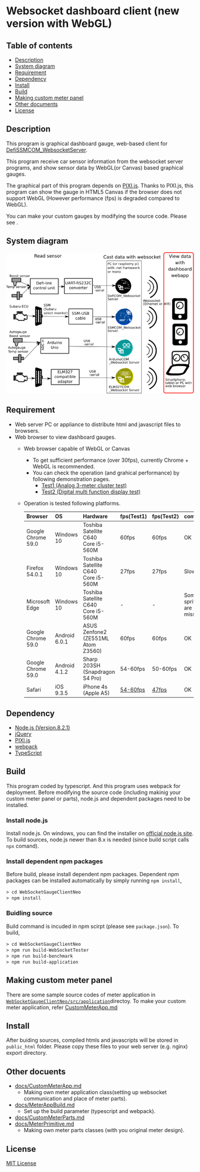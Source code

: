 # Websocket dashboard client (new version with WebGL)

## Table of contents

* [Description](#description)
* [System diagram](#system_diagram)
* [Requirement](#requirement)
* [Dependency](#dependency)
* [Install](#install)
* [Build](#build)
* [Making custom meter panel](#custom)
* [Other documents](#otherDocs)
* [License](#license)

## <a name="description">Description</a>
This program is graphical dashboard gauge, web-based client for [DefiSSMCOM_WebsocketServer](https://github.com/sugiuraii/DefiSSMCOM_WebsocketServer).

This program receive car sensor information from the websocket server programs, and show sensor data by WebGL(or Canvas) based graphical gauges.

The graphical part of this program depends on [PIXI.js](http://www.pixijs.com/). Thanks to PIXI.js, this program can show the gauge in HTML5 Canvas if the browser does not support WebGL (However performance (fps) is degraded compared to WebGL).

You can make your custom gauges by modifying the source code. Please see []().

## <a name="system_diagram">System diagram</a>
![System diagram](./README.img/WebsocketServerDiagram.png)
## <a name="requirement">Requirement</a>
* Web server PC or appliance to distribute html and javascript files to browsers.
* Web browser to view dashboard gauges.
	* Web browser capable of WebGL or Canvas
		* To get sufficient performance (over 30fps), currently Chrome + WebGL is recommended.
		* You can check the operation (and grahical performance) by following demonstration pages.
			* [Test1 (Analog 3-meter cluster test)](https://sugiuraii.github.io/benchmark/AnalogMeterClusterBenchApp.html)
			* [Test2 (Digital multi function display test)](https://sugiuraii.github.io/benchmark/DigitalMFDBenchApp.html)
	* Operation is tested following platforms.

		| Browser |	 OS	 | Hardware | fps(Test1) | fps(Test2) | comment |
		|--------|--------|--------|--------|--------|--------|
		| Google Chrome 59.0 | Windows 10 | Toshiba Satellite C640<br> Core i5-560M | 60fps | 60fps | OK |
        | Firefox 54.0.1 | Windows 10| Toshiba Satellite C640<br> Core i5-560M | 27fps | 27fps | Slow |
        | Microsoft Edge | Windows 10| Toshiba Satellite C640<br> Core i5-560M | - | - | Some of sprites are missing.|
        | Google Chrome 59.0 | Android 6.0.1 | ASUS Zenfone2 <br> (ZE551ML Atom Z3560) | 60fps | 60fps | OK |
        | Google Chrome 59.0 | Android 4.1.2| Sharp 203SH <br> (Snapdragon S4 Pro) | 54-60fps | 50-60fps | OK |
        | Safari | iOS 9.3.5 | iPhone 4s <br> (Apple A5) | [54-60fps](https://www.youtube.com/watch?v=ZE71ya6LY0U) | [47fps](https://www.youtube.com/watch?v=ZE71ya6LY0U) | OK |

## <a name="dependency">Dependency</a>
* [Node.js (Version.8.2.1)](https://nodejs.org/)
* [jQuery](https://jquery.com/)
* [PIXI.js](http://www.pixijs.com/)
* [webpack](https://webpack.github.io/)
* [TypeScript](https://www.typescriptlang.org/)

## <a name="build">Build</a>
This program coded by typescript. And this program uses webpack for deployment.
Before modifying the source code (including makinig your custom meter panel or parts), node.js and dependent packages need to be installed.

### Install node.js
Install node.js. On windows, you can find the installer on [official node.js site](https://nodejs.org/).
To build sources, node.js newer than 8.x is needed (since build script calls `npx` comand).

### Install dependent npm packages
Before build, please install dependent npm packages. Dependent npm packages can be installed automatically by simply running `npm install`,
```
> cd WebSocketGaugeClientNeo
> npm install
```
### Buidling source
Build command is incuded in npm scirpt (please see `package.json`). To build,
```
> cd WebSocketGaugeClientNeo
> npm run build-WebSocketTester
> npm run build-benchmark
> npm run build-application
```

## <a name="custom">Making custom meter panel</a>
There are some sample source codes of meter application in [`WebSocketGaugeClientNeo/src/application`](./src/application)directoy.
To make your custom meter application, refer [CustomMeterApp.md](./docs/CustomMeterApp.md)

## <a name="install">Install</a>
After buiding sources, compiled htmls and javascripts will be stored in `public_html` folder. Please copy these files to your web server (e.g. nginx) export directory.

## <a name="otherDocs">Other docuents</a>
* [docs/CustomMeterApp.md](docs/CustomMeterApp.md)
	* Making own meter application class(setting up websocket communication and place of meter parts).
* [docs/MeterAppBuild.md](docs/MeterAppBuild.md)
	* Set up the build parameter (typescript and webpack).
* [docs/CustomMeterParts.md](docs/CustomMeterParts.md)
* [docs/MeterPrimitive.md](docs/MeterPrimitive.md)
	* Making own meter parts classes (with you original meter design).

## <a name="license">License</a>
[MIT License](./LICENSE)
